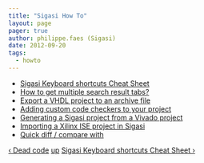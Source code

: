 ```yaml
---
title: "Sigasi How To"
layout: page 
pager: true
author: philippe.faes (Sigasi)
date: 2012-09-20
tags: 
  - howto
---
```

<div class="content">
<div id="book-navigation-1518" class="book-navigation">    <ul class="menu"><li class="leaf first"><a href="/content/sigasi-keyboard-shortcuts-cheat-sheet">Sigasi Keyboard shortcuts Cheat Sheet</a></li><li class="leaf"><a href="/content/how-get-multiple-search-result-tabs">How to get multiple search result tabs?</a></li><li class="leaf"><a href="/content/export-vhdl-project-archive-file">Export a VHDL project to an archive file</a></li><li class="leaf"><a href="/content/adding-custom-code-checkers-your-project">Adding custom code checkers to your project</a></li><li class="leaf"><a href="/content/generating-sigasi-project-vivado-project">Generating a Sigasi project from a Vivado project</a></li><li class="leaf"><a href="/content/importing-xilinx-ise-project-sigasi">Importing a Xilinx ISE project in Sigasi</a></li><li class="leaf last"><a href="/content/quick-diff-compare">Quick diff / compare with</a></li></ul>        <div class="page-links clear-block">              <a href="/content/dead-code" class="page-previous" title="Go to previous page">&#8249; Dead code</a>                    <a href="/knowledge-base" class="page-up" title="Go to parent page">up</a>                    <a href="/content/sigasi-keyboard-shortcuts-cheat-sheet" class="page-next" title="Go to next page">Sigasi Keyboard shortcuts Cheat Sheet &#8250;</a>          </div>      </div>  </div>

